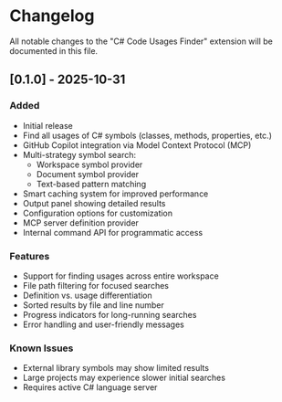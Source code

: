 # Changelog

All notable changes to the "C# Code Usages Finder" extension will be documented in this file.

## [0.1.0] - 2025-10-31

### Added
- Initial release
- Find all usages of C# symbols (classes, methods, properties, etc.)
- GitHub Copilot integration via Model Context Protocol (MCP)
- Multi-strategy symbol search:
  - Workspace symbol provider
  - Document symbol provider
  - Text-based pattern matching
- Smart caching system for improved performance
- Output panel showing detailed results
- Configuration options for customization
- MCP server definition provider
- Internal command API for programmatic access

### Features
- Support for finding usages across entire workspace
- File path filtering for focused searches
- Definition vs. usage differentiation
- Sorted results by file and line number
- Progress indicators for long-running searches
- Error handling and user-friendly messages

### Known Issues
- External library symbols may show limited results
- Large projects may experience slower initial searches
- Requires active C# language server
